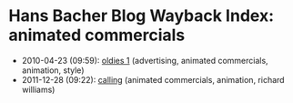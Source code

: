 # Hans Bacher Blog Wayback Index: animated commercials

* 2010-04-23 (09:59): [oldies 1](https://web.archive.org/web/https://one1more2time3.wordpress.com/2010/04/23/oldies-1/) (advertising, animated commercials, animation, style)
* 2011-12-28 (09:22): [calling](https://web.archive.org/web/https://one1more2time3.wordpress.com/2011/12/28/calling/) (animated commercials, animation, richard williams)